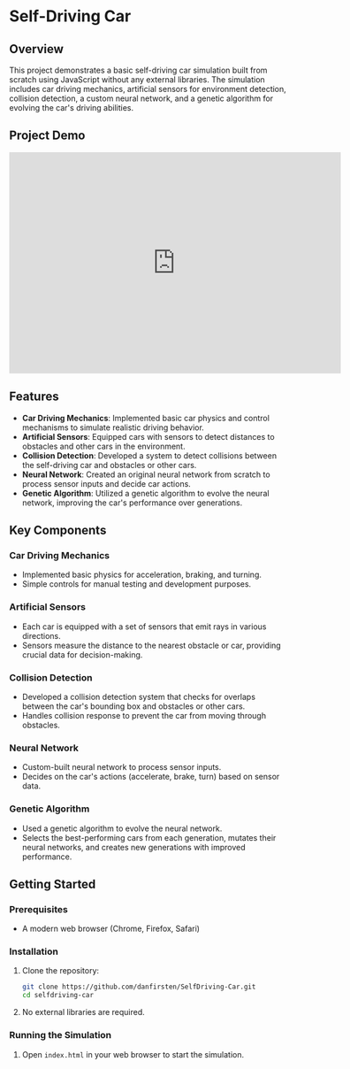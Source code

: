# Self-Driving Car


## Overview

This project demonstrates a basic self-driving car simulation built from scratch using JavaScript without any external libraries. The simulation includes car driving mechanics, artificial sensors for environment detection, collision detection, a custom neural network, and a genetic algorithm for evolving the car's driving abilities.

## Project Demo

<iframe width="600" height="400" src="https://www.youtube.com/embed/uAULUd40EkE" frameborder="0" allow="accelerometer; autoplay; clipboard-write; encrypted-media; gyroscope; picture-in-picture" allowfullscreen></iframe>

## Features

- **Car Driving Mechanics**: Implemented basic car physics and control mechanisms to simulate realistic driving behavior.
- **Artificial Sensors**: Equipped cars with sensors to detect distances to obstacles and other cars in the environment.
- **Collision Detection**: Developed a system to detect collisions between the self-driving car and obstacles or other cars.
- **Neural Network**: Created an original neural network from scratch to process sensor inputs and decide car actions.
- **Genetic Algorithm**: Utilized a genetic algorithm to evolve the neural network, improving the car's performance over generations.

## Key Components

### Car Driving Mechanics

- Implemented basic physics for acceleration, braking, and turning.
- Simple controls for manual testing and development purposes.

### Artificial Sensors

- Each car is equipped with a set of sensors that emit rays in various directions.
- Sensors measure the distance to the nearest obstacle or car, providing crucial data for decision-making.

### Collision Detection

- Developed a collision detection system that checks for overlaps between the car's bounding box and obstacles or other cars.
- Handles collision response to prevent the car from moving through obstacles.

### Neural Network

- Custom-built neural network to process sensor inputs.
- Decides on the car's actions (accelerate, brake, turn) based on sensor data.

### Genetic Algorithm

- Used a genetic algorithm to evolve the neural network.
- Selects the best-performing cars from each generation, mutates their neural networks, and creates new generations with improved performance.

## Getting Started

### Prerequisites

- A modern web browser (Chrome, Firefox, Safari)

### Installation

1. Clone the repository:
    ```bash
    git clone https://github.com/danfirsten/SelfDriving-Car.git
    cd selfdriving-car
    ```

2. No external libraries are required.

### Running the Simulation

1. Open `index.html` in your web browser to start the simulation.


